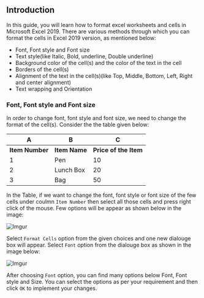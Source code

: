 ## Introduction
In this guide, you will learn how to format excel worksheets and cells in Microsoft Excel 2019. There are various methods through which you can format the cells in Excel 2019 version, as mentioned below:

- Font, Font style and Font size
- Text style(like Italic, Bold, underline, Double underline)
- Background color of the cell(s) and the color of the text in the cell
- Borders of the cell(s)
- Alignment of the text in the cell(s)(like Top, Middle, Bottom, Left, Right and center alignment)
- Text wrapping and Orientation

### Font, Font style and Font size
In order to change font, font style and font size, we need to change the format of the cell(s). Consider the the table given below:

| A | B | C |
| --- | --- | --- |
| **Item Number** | **Item Name** | **Price of the Item** |
| 1 | Pen | 10 |
| 2 | Lunch Box | 20 |
| 3 | Bag | 50 |

In the Table, if we want to change the font, font style or font size of the few cells under coulmn `Item Number` then select all those cells and press right click of the mouse. Few options will be appear as shown below in the image:

![Imgur](https://i.imgur.com/Yxdfkkw.png)

Select `Format Cells` option from the given choices and one new dialouge box will appear. Select `Font` option from the dialouge box as shown in the image below:

![Imgur](https://i.imgur.com/E6HFkD1.png)

After choosing `Font` option, you can find many options below Font, Font style and Size. You can select the options as per your requirement and then click `OK` to implement your changes.








